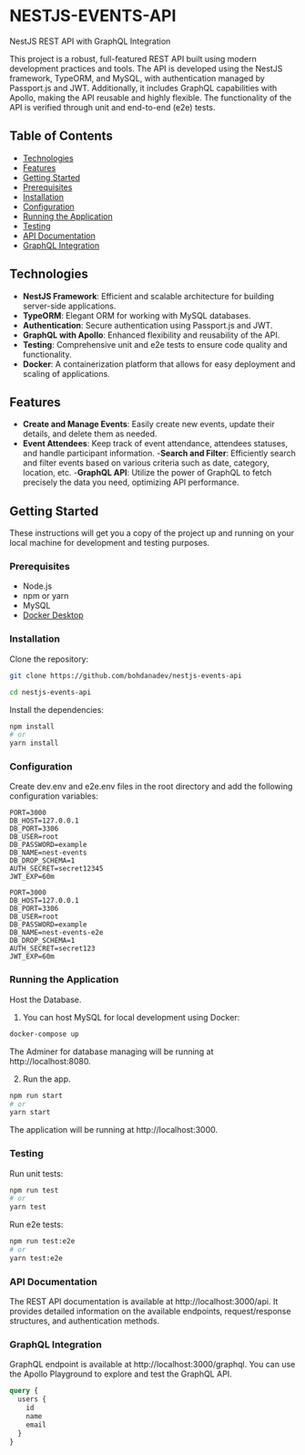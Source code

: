 # NESTJS-EVENTS-API
NestJS REST API with GraphQL Integration

This project is a robust, full-featured REST API built using modern development practices and tools. The API is developed using the NestJS framework, TypeORM, and MySQL, with authentication managed by Passport.js and JWT. Additionally, it includes GraphQL capabilities with Apollo, making the API reusable and highly flexible. The functionality of the API is verified through unit and end-to-end (e2e) tests.

## Table of Contents
- [Technologies](#technologies)
- [Features](#features)
- [Getting Started](#getting-started)
- [Prerequisites](#prerequisites)
- [Installation](#installation)
- [Configuration](#configuration)
- [Running the Application](#running-the-application)
- [Testing](#testing)
- [API Documentation](#api-documentation)
- [GraphQL Integration](#graphql-integration)

## Technologies
- **NestJS Framework**: Efficient and scalable architecture for building server-side applications.
- **TypeORM**: Elegant ORM for working with MySQL databases.
- **Authentication**: Secure authentication using Passport.js and JWT.
- **GraphQL with Apollo**: Enhanced flexibility and reusability of the API.
- **Testing**: Comprehensive unit and e2e tests to ensure code quality and functionality.
- **Docker**: A containerization platform that allows for easy deployment and scaling of applications.

## Features
- **Create and Manage Events**: Easily create new events, update their details, and delete them as needed.
- **Event Attendees**: Keep track of event attendance, attendees statuses, and handle participant information.
-**Search and Filter**: Efficiently search and filter events based on various criteria such as date, category, location, etc.
-**GraphQL API**: Utilize the power of GraphQL to fetch precisely the data you need, optimizing API performance.


## Getting Started
These instructions will get you a copy of the project up and running on your local machine for development and testing purposes.

### Prerequisites
- Node.js
- npm or yarn
- MySQL
- [Docker Desktop](https://www.docker.com/products/docker-desktop/)

### Installation
Clone the repository:

```bash
git clone https://github.com/bohdanadev/nestjs-events-api

cd nestjs-events-api
```

Install the dependencies:

```bash
npm install
# or
yarn install
```

### Configuration
Create dev.env and e2e.env files in the root directory and add the following configuration variables:

```dev.env
PORT=3000
DB_HOST=127.0.0.1
DB_PORT=3306
DB_USER=root
DB_PASSWORD=example
DB_NAME=nest-events
DB_DROP_SCHEMA=1
AUTH_SECRET=secret12345
JWT_EXP=60m
```
```e2e.env
PORT=3000
DB_HOST=127.0.0.1
DB_PORT=3306
DB_USER=root
DB_PASSWORD=example
DB_NAME=nest-events-e2e
DB_DROP_SCHEMA=1
AUTH_SECRET=secret123
JWT_EXP=60m
```

### Running the Application

Host the Database.
1. You can host MySQL for local development using Docker:

```bash
docker-compose up
```
The Adminer for database managing will be running at http://localhost:8080.

2. Run the app.

```bash
npm run start
# or
yarn start
```
The application will be running at http://localhost:3000.

### Testing

Run unit tests:

```bash
npm run test
# or
yarn test
```

Run e2e tests:

```bash
npm run test:e2e
# or
yarn test:e2e
```

### API Documentation
The REST API documentation is available at http://localhost:3000/api. It provides detailed information on the available endpoints, request/response structures, and authentication methods.

### GraphQL Integration
GraphQL endpoint is available at http://localhost:3000/graphql. You can use the Apollo Playground to explore and test the GraphQL API.

```graphql
query {
  users {
    id
    name
    email
  }
}
```

